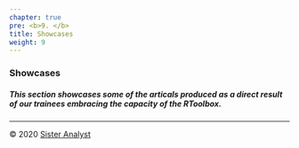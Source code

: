 ```yaml
---
chapter: true
pre: <b>9. </b>
title: Showcases
weight: 9
---
```


### Showcases


##### This section showcases some of the articals produced as a direct result of our trainees embracing the capacity of the RToolbox.

-----------------------------
© 2020 [Sister Analyst](https://sisteranalyst.org)